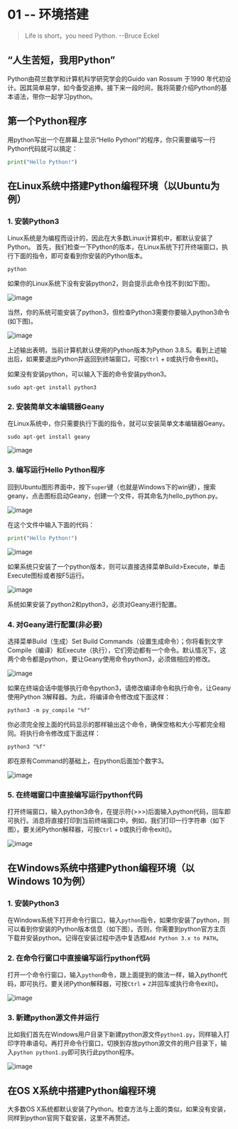 # 01 -- 环境搭建

>Life is short，you need Python.
--Bruce Eckel

## “人生苦短，我用Python”
Python由荷兰数学和计算机科学研究学会的Guido van Rossum 于1990 年代初设计。因其简单易学，如今备受追捧。接下来一段时间，我将简要介绍Python的基本语法，带你一起学习python。

## 第一个Python程序
用python写出一个在屏幕上显示“Hello Python!”的程序，你只需要编写一行Python代码就可以搞定：
```python
print("Hello Python!")
```

## 在Linux系统中搭建Python编程环境（以Ubuntu为例）
### 1. 安装Python3
Linux系统是为编程而设计的，因此在大多数Linux计算机中，都默认安装了Python。
首先，我们检查一下Python的版本，在Linux系统下打开终端窗口，执行下面的指令，即可查看到你安装的Python版本。
```
python
```
如果你的Linux系统下没有安装python2，则会提示此命令找不到(如下图)。

![image](https://user-images.githubusercontent.com/57750019/126434461-56afa9b8-5bdf-436e-af95-7be73163850c.png)

当然，你的系统可能安装了python3，但检查Python3需要你要输入python3命令(如下图)。

![image](https://user-images.githubusercontent.com/57750019/126434480-a256e77a-d050-49e8-bc08-cfe4dcb8a399.png)

上述输出表明，当前计算机默认使用的Python版本为Python 3.8.5。看到上述输出后，如果要退出Python并返回到终端窗口，可按```Ctrl``` + ```D```或执行命令exit()。

如果没有安装python，可以输入下面的命令安装python3。
```
sudo apt-get install python3
```

### 2. 安装简单文本编辑器Geany
在Linux系统中，你只需要执行下面的指令，就可以安装简单文本编辑器Geany。
```
sudo apt-get install geany
```

![image](https://user-images.githubusercontent.com/57750019/126434495-c3b7ea03-a0bf-40cc-bcf8-6dd32b317fdc.png)

### 3. 编写运行Hello Python程序
回到Ubuntu图形界面中，按下```super```键（也就是Windows下的win键），搜索geany，点击图标启动Geany，创建一个文件，将其命名为hello_python.py。

![image](https://user-images.githubusercontent.com/57750019/126434507-19617e8e-2262-442a-9e7a-47527aee9aab.png)

在这个文件中输入下面的代码：
```python
print("Hello Python!")
```

![image](https://user-images.githubusercontent.com/57750019/126434528-41d77950-3a57-43ab-bb1b-2a1327606a0b.png)

如果系统只安装了一个python版本，则可以直接选择菜单Build>Execute，单击Execute图标或者按F5运行。

![image](https://user-images.githubusercontent.com/57750019/126434544-027c66d5-9ce2-4ff2-9c41-31bf2702e5b3.png)

系统如果安装了python2和python3，必须对Geany进行配置。

### 4. 对Geany进行配置(非必要)
选择菜单Build（生成）Set Build Commands（设置生成命令）；你将看到文字Compile（编译）和Execute（执行），它们旁边都有一个命令。默认情况下，这两个命令都是python，要让Geany使用命令python3，必须做相应的修改。

![image](https://user-images.githubusercontent.com/57750019/126434558-fb3d61bb-3b5a-484b-bad4-c63943147950.png)

如果在终端会话中能够执行命令python3，请修改编译命令和执行命令，让Geany使用Python 3解释器。为此，将编译命令修改成下面这样：
```
python3 -m py_compile "%f" 
```
你必须完全按上面的代码显示的那样输出这个命令，确保空格和大小写都完全相同。将执行命令修改成下面这样：
```
python3 "%f" 
```
即在原有Command的基础上，在python后面加个数字3。

![image](https://user-images.githubusercontent.com/57750019/126434568-f055a946-ecef-452c-9691-0623219363be.png)

### 5. 在终端窗口中直接编写运行python代码
打开终端窗口，输入python3命令，在提示符(>>>)后面输入python代码，回车即可执行。消息将直接打印到当前终端窗口中。例如，我们打印一行字符串（如下图）。要关闭Python解释器，可按```Ctrl``` + ```D```或执行命令exit()。

![image](https://user-images.githubusercontent.com/57750019/126434589-e5863eb3-28d0-4f4c-9523-1e7b606e73c5.png)

## 在Windows系统中搭建Python编程环境（以Windows 10为例）
### 1. 安装Python3
在Windows系统下打开命令行窗口，输入```python```指令，如果你安装了python，则可以看到你安装的Python版本信息（如下图）。否则，你需要到python官方主页下载并安装python。记得在安装过程中选中复选框```Add Python 3.x to PATH```。

### 2. 在命令行窗口中直接编写运行python代码
打开一个命令行窗口，输入```python```命令，跟上面提到的做法一样，输入python代码，即可执行。要关闭Python解释器，可按```Ctrl``` + ```Z```并回车或执行命令exit()。

![image](https://user-images.githubusercontent.com/57750019/126434601-38b77737-2022-4abc-bb2a-c7e2ff27f6a2.png)

### 3. 新建python源文件并运行
比如我们首先在Windows用户目录下新建python源文件```python1.py```，同样输入打印字符串语句。再打开命令行窗口，切换到存放python源文件的用户目录下，输入```python python1.py```即可执行此python程序。

![image](https://user-images.githubusercontent.com/57750019/126434611-1b9d36d3-97cd-4354-9641-2089f7ec1886.png)

## 在OS X系统中搭建Python编程环境
大多数OS X系统都默认安装了Python。检查方法与上面的类似，如果没有安装，同样到python官网下载安装，这里不再赘述。
